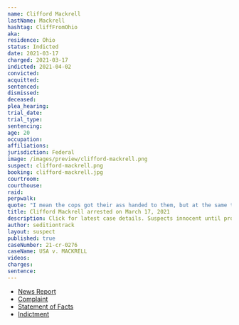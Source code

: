 ```yaml
---
name: Clifford Mackrell
lastName: Mackrell
hashtag: CliffFromOhio
aka:
residence: Ohio
status: Indicted
date: 2021-03-17
charged: 2021-03-17
indicted: 2021-04-02
convicted:
acquitted:
sentenced:
dismissed:
deceased:
plea_hearing:
trial_date:
trial_type:
sentencing:
age: 20
occupation:
affiliations:
jurisdiction: Federal
image: /images/preview/clifford-mackrell.png
suspect: clifford-mackrell.png
booking: clifford-mackrell.jpg
courtroom:
courthouse:
raid:
perpwalk:
quote: "I mean the cops got their ass handed to them, but at the same time we also made sure they were OK."
title: Clifford Mackrell arrested on March 17, 2021
description: Click for latest case details. Suspects innocent until proven guilty.
author: seditiontrack
layout: suspect
published: true
caseNumber: 21-cr-0276
caseName: USA v. MACKRELL
videos:
charges:
sentence:
---
```

- [News Report](https://www.cleveland.com/nation/2021/03/lorain-man-attacked-capitol-police-officer-during-jan-6-riots-following-stop-the-steal-rally-feds-say.html)
- [Complaint](https://ewscripps.brightspotcdn.com/0c/73/be8c633047959a5a832099395123/clifford-mackrell.pdf)
- [Statement of Facts](https://www.justice.gov/opa/case-multi-defendant/file/1393641/download)
- [Indictment](https://www.justice.gov/opa/case-multi-defendant/file/1393646/download)
